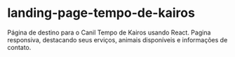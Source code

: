 # landing-page-tempo-de-kairos
 Página de destino para o Canil Tempo de Kairos usando React. Pagina responsiva, destacando seus erviços, animais disponíveis e informações de contato. 
